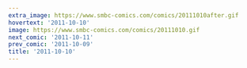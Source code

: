 ```yaml
---
extra_image: https://www.smbc-comics.com/comics/20111010after.gif
hovertext: '2011-10-10'
image: https://www.smbc-comics.com/comics/20111010.gif
next_comic: '2011-10-11'
prev_comic: '2011-10-09'
title: '2011-10-10'
---
```


